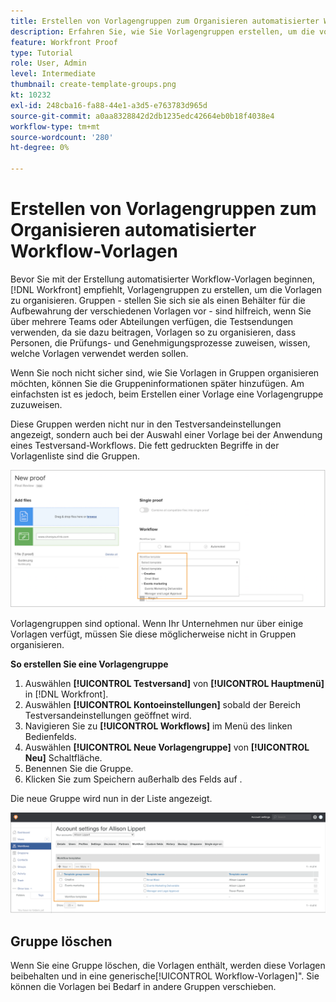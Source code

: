 ```yaml
---
title: Erstellen von Vorlagengruppen zum Organisieren automatisierter Workflow-Vorlagen
description: Erfahren Sie, wie Sie Vorlagengruppen erstellen, um die von Ihnen erstellten automatisierten Vorlagen für Testsendungen zu organisieren.
feature: Workfront Proof
type: Tutorial
role: User, Admin
level: Intermediate
thumbnail: create-template-groups.png
kt: 10232
exl-id: 248cba16-fa88-44e1-a3d5-e763783d965d
source-git-commit: a0aa8328842d2db1235edc42664eb0b18f4038e4
workflow-type: tm+mt
source-wordcount: '280'
ht-degree: 0%

---
```


# Erstellen von Vorlagengruppen zum Organisieren automatisierter Workflow-Vorlagen

Bevor Sie mit der Erstellung automatisierter Workflow-Vorlagen beginnen, [!DNL Workfront] empfiehlt, Vorlagengruppen zu erstellen, um die Vorlagen zu organisieren. Gruppen - stellen Sie sich sie als einen Behälter für die Aufbewahrung der verschiedenen Vorlagen vor - sind hilfreich, wenn Sie über mehrere Teams oder Abteilungen verfügen, die Testsendungen verwenden, da sie dazu beitragen, Vorlagen so zu organisieren, dass Personen, die Prüfungs- und Genehmigungsprozesse zuweisen, wissen, welche Vorlagen verwendet werden sollen.

Wenn Sie noch nicht sicher sind, wie Sie Vorlagen in Gruppen organisieren möchten, können Sie die Gruppeninformationen später hinzufügen. Am einfachsten ist es jedoch, beim Erstellen einer Vorlage eine Vorlagengruppe zuzuweisen.

Diese Gruppen werden nicht nur in den Testversandeinstellungen angezeigt, sondern auch bei der Auswahl einer Vorlage bei der Anwendung eines Testversand-Workflows. Die fett gedruckten Begriffe in der Vorlagenliste sind die Gruppen.

![Vorlagengruppen werden bei der Auswahl einer Vorlage fett gedruckt](assets/proof-system-setups-template-group-show-on-upload.png)

Vorlagengruppen sind optional. Wenn Ihr Unternehmen nur über einige Vorlagen verfügt, müssen Sie diese möglicherweise nicht in Gruppen organisieren.

**So erstellen Sie eine Vorlagengruppe**

1. Auswählen **[!UICONTROL Testversand]** von **[!UICONTROL Hauptmenü]** in [!DNL Workfront].
1. Auswählen **[!UICONTROL Kontoeinstellungen]** sobald der Bereich Testversandeinstellungen geöffnet wird.
1. Navigieren Sie zu **[!UICONTROL Workflows]** im Menü des linken Bedienfelds.
1. Auswählen **[!UICONTROL Neue Vorlagengruppe]** von **[!UICONTROL Neu]** Schaltfläche.
1. Benennen Sie die Gruppe.
1. Klicken Sie zum Speichern außerhalb des Felds auf .

Die neue Gruppe wird nun in der Liste angezeigt.

![Liste der Vorlagengruppen in der Testversand-Workflow-Einrichtung](assets/proof-system-setups-template-group-groups-set-up.png)

## Gruppe löschen

Wenn Sie eine Gruppe löschen, die Vorlagen enthält, werden diese Vorlagen beibehalten und in eine generische[!UICONTROL Workflow-Vorlagen]&quot;. Sie können die Vorlagen bei Bedarf in andere Gruppen verschieben.

<!--
Learn More Icon
Create and manage Automated Workflow templates
-->
